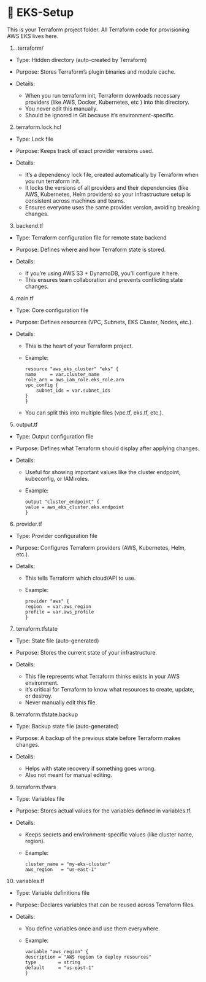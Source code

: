 # 📂 EKS-Setup

This is your Terraform project folder. All Terraform code for provisioning AWS EKS lives here.

1. .terraform/

- Type: Hidden directory (auto-created by Terraform)

- Purpose: Stores Terraform’s plugin binaries and module cache.

- Details:

    - When you run terraform init, Terraform downloads necessary providers (like AWS, Docker, Kubernetes, etc ) into this directory.
    - You never edit this manually.
    - Should be ignored in Git because it’s environment-specific.

2. terraform.lock.hcl

- Type: Lock file

- Purpose: Keeps track of exact provider versions used.

- Details:

    - It’s a dependency lock file, created automatically by Terraform when you run terraform init.
    - It locks the versions of all providers and their dependencies (like AWS, Kubernetes, Helm providers) so your infrastructure setup is consistent across machines and teams.
    - Ensures everyone uses the same provider version, avoiding breaking changes.

3. backend.tf

- Type: Terraform configuration file for remote state backend

- Purpose: Defines where and how Terraform state is stored.

- Details:

    - If you’re using AWS S3 + DynamoDB, you’ll configure it here.
    - This ensures team collaboration and prevents conflicting state changes.

4. main.tf

- Type: Core configuration file

- Purpose: Defines resources (VPC, Subnets, EKS Cluster, Nodes, etc.).

- Details:

    - This is the heart of your Terraform project.
    - Example:

        ```hcl
        resource "aws_eks_cluster" "eks" {
        name     = var.cluster_name
        role_arn = aws_iam_role.eks_role.arn
        vpc_config {
            subnet_ids = var.subnet_ids
        }
        }
        ```

    - You can split this into multiple files (vpc.tf, eks.tf, etc.).

5. output.tf

- Type: Output configuration file

- Purpose: Defines what Terraform should display after applying changes.

- Details:

    - Useful for showing important values like the cluster endpoint, kubeconfig, or IAM roles.

    - Example:

        ```hcl
        output "cluster_endpoint" {
        value = aws_eks_cluster.eks.endpoint
        }
        ```

6. provider.tf

- Type: Provider configuration file

- Purpose: Configures Terraform providers (AWS, Kubernetes, Helm, etc.).

- Details:

    - This tells Terraform which cloud/API to use.

    - Example:

        ```hcl
        provider "aws" {
        region  = var.aws_region
        profile = var.aws_profile
        }
        ```

7. terraform.tfstate

- Type: State file (auto-generated)

- Purpose: Stores the current state of your infrastructure.

- Details:

    - This file represents what Terraform thinks exists in your AWS environment.
    - It’s critical for Terraform to know what resources to create, update, or destroy.
    - Never manually edit this file.

8. terraform.tfstate.backup

- Type: Backup state file (auto-generated)

- Purpose: A backup of the previous state before Terraform makes changes.

- Details:

    - Helps with state recovery if something goes wrong.
    - Also not meant for manual editing.

9. terraform.tfvars

- Type: Variables file

- Purpose: Stores actual values for the variables defined in variables.tf.

- Details:

    - Keeps secrets and environment-specific values (like cluster name, region).

    - Example:

        ```hcl
        cluster_name = "my-eks-cluster"
        aws_region   = "us-east-1"
        ```


10. variables.tf

- Type: Variable definitions file

- Purpose: Declares variables that can be reused across Terraform files.

- Details:

    - You define variables once and use them everywhere.

    - Example:
        ```hcl
        variable "aws_region" {
        description = "AWS region to deploy resources"
        type        = string
        default     = "us-east-1"
        }
        ```



